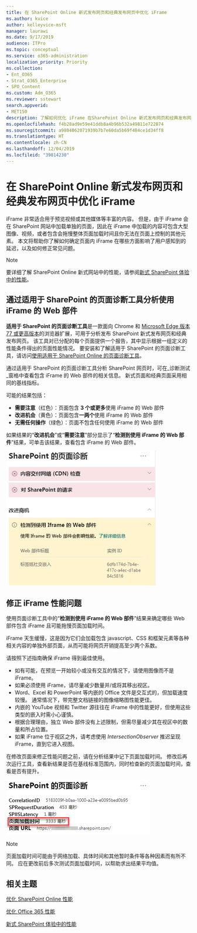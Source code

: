 ```yaml
---
title: 在 SharePoint Online 新式发布网页和经典发布网页中优化 iFrame
ms.author: kvice
author: kelleyvice-msft
manager: laurawi
ms.date: 9/17/2019
audience: ITPro
ms.topic: conceptual
ms.service: o365-administration
localization_priority: Priority
ms.collection:
- Ent_O365
- Strat_O365_Enterprise
- SPO_Content
ms.custom: Adm_O365
ms.reviewer: sstewart
search.appverid:
- MET150
description: 了解如何优化 iFrame 在SharePoint Online 新式发布网页和经典发布网页中的性能。
ms.openlocfilehash: f4b28ad9e59e41ddb8a4b96b532a49811e722874
ms.sourcegitcommit: a9804062071939b7b7e60da5b69f484ce1d34ff8
ms.translationtype: HT
ms.contentlocale: zh-CN
ms.lasthandoff: 12/04/2019
ms.locfileid: "39814230"
---
```

# <a name="optimize-iframes-in-sharepoint-online-modern-and-classic-publishing-site-pages"></a>在 SharePoint Online 新式发布网页和经典发布网页中优化 iFrame

iFrame 非常适合用于预览视频或其他媒体等丰富的内容。 但是，由于 iFrame 会在 SharePoint 网站中加载单独的页面，因此在 iFrame 中加载的内容可包含大型图像、视频，或者包含会拖慢整体页面加载时间且你无法在页面上控制的其他元素。 本文将帮助你了解如何确定页面内 iFrame 在哪些方面影响了用户感知到的延迟，以及如何修正常见问题。

>[!NOTE]
>要详细了解 SharePoint Online 新式网站中的性能，请参阅[新式 SharePoint 体验中的性能](https://docs.microsoft.com/sharepoint/modern-experience-performance)。

## <a name="use-the-page-diagnostics-for-sharepoint-tool-to-analyze-web-parts-using-iframes"></a>通过适用于 SharePoint 的页面诊断工具分析使用 iFrame 的 Web 部件

**适用于 SharePoint 的页面诊断工具**是一款面向 Chrome 和 [Microsoft Edge 版本 77 或更高版本](https://www.microsoftedgeinsider.com/download?form=MI13E8&OCID=MI13E8)的浏览器扩展，可用于分析发布 SharePoint 新式发布网页和经典发布网页。 该工具对已分配的每个页面提供一个报告，其中显示根据一组定义的性能条件得出的页面性能情况。 要安装和了解适用于 SharePoint 的页面诊断工具，请访问[使用适用于 SharePoint Online 的页面诊断工具](page-diagnostics-for-spo.md)。

通过适用于 SharePoint 的页面诊断工具分析 SharePoint 网页时，可在_诊断测试_窗格中查看包含 iFrame 的 Web 部件的相关信息。 新式页面和经典页面采用相同的基线指标。

可能的结果包括：

- **需要注意**（红色）：页面包含 **3 个或更多**使用 iFrame 的 Web 部件
- **改进机会**（黄色）：页面包含**一两个**使用 iFrame 的 Web 部件
- **无需任何操作**（绿色）：页面不包含任何使用 iFrame 的 Web 部件

如果结果的“**改进机会**”或“**需要注意**”部分显示了“**检测到使用 iFrame 的 Web 部件**”结果，可单击该结果，查看包含 iFrame 的 Web 部件。

![页面诊断工具结果](media/modern-portal-optimization/pagediag-iframe-yellow.png)

## <a name="remediate-iframe-performance-issues"></a>修正 iFrame 性能问题

使用页面诊断工具中的“**检测到使用 iFrame 的 Web 部件**”结果来确定哪些 Web 部件包含 iFrame 且可能拖慢页面加载时间。

iFrame 天生缓慢，这是因为它们会加载包含 javascript、CSS 和框架元素等各种相关内容的单独外部页面，从而可能将网页开销提高至少两个系数。

请按照下述指南确保 iFrame 得到最佳使用。

- 如有可能，在预览一开始较小或没有交互的情况下，请使用图像而不是 iFrame。
- 如果必须使用 iFrame，请尽量减少数量并/或将其移出视区。
- Word、Excel 和 PowerPoint 等内嵌的 Office 文件是交互式的，但加载速度较慢。 通常情况下，带完整文档链接的图像缩略图性能更佳。
- 内嵌的 YouTube 视频和 Twitter 源往往在 iFrame 中的性能更好，但使用这些类型的嵌入时需小心谨慎。
- 根据合理理由，独立 Web 部件没有上述限制，但需尽量减少其在视区中的数量和所占位置。
- 如果 iFrame 位于视区之外，请考虑使用 _IntersectionObserver_ 推迟呈现 iFrame，直到它进入视图。

在修改页面来修正性能问题之前，请在分析结果中记下页面加载时间。 修改后再次运行工具，查看新结果是否在基线标准范围内，同时检查新的页面加载时间，查看是否有提升。

![页面加载时间结果](media/modern-portal-optimization/pagediag-page-load-time.png)

>[!NOTE]
>页面加载时间可能由于网络加载、具体时间和其他暂时条件等各种因素而有所不同。 应在更改前后多次测试页面加载时间，以帮助求出结果平均值。

## <a name="related-topics"></a>相关主题

[优化 SharePoint Online 性能](tune-sharepoint-online-performance.md)

[优化 Office 365 性能](tune-office-365-performance.md)

[新式 SharePoint 体验中的性能](https://docs.microsoft.com/sharepoint/modern-experience-performance)
